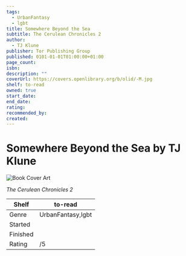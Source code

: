```yaml
---
tags:
  - UrbanFantasy
  - lgbt
title: Somewhere Beyond the Sea
subtitle: The Cerulean Chronicles 2
author:
  - TJ Klune
publisher: Tor Publishing Group
published: 0101-01-01T01:00:00+01:00
page_count: 
isbn: 
description: ""
coverUrl: https://covers.openlibrary.org/b/olid/-M.jpg
shelf: to-read
owned: true
start_date: 
end_date: 
rating: 
recommended_by: 
created: 
---
```


# Somewhere Beyond the Sea by TJ Klune

![Book Cover Art](https://covers.openlibrary.org/b/olid/-M.jpg)

_The Cerulean Chronicles 2_

| Shelf | to-read |
| --- | --- |
| Genre | UrbanFantasy,lgbt |
| Started |  |
| Finished |  |
| Rating | /5 |

